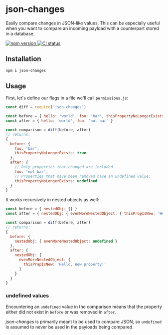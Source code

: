 # json-changes

Easily compare changes in JSON-like values. This can be especially useful when you want to compare an incoming payload with a counterpart stored in a database.

[ ![npm version](https://img.shields.io/npm/v/json-changes.svg?style=flat) ](https://npmjs.org/package/json-changes "View package")
[ ![CI status](https://github.com/Sleavely/json-changes/actions/workflows/node.js.yml/badge.svg) ](https://github.com/Sleavely/json-changes/actions/workflows/node.js.yml "View workflow")
## Installation

```sh
npm i json-changes
```

## Usage

First, let's define our flags in a file we'll call `permissions.js`:

```js
const diff = require('json-changes')

const before = { hello: 'world', foo: 'bar', thisPropertyNoLongerExists: true }
const after = { hello: 'world', foo: 'not bar' }

const comparison = diff(before, after)
// returns:
{
  before: {
    foo: 'bar',
    thisPropertyNoLongerExists: true
  },
  after: {
    // Only properties that changed are included
    foo: 'not bar',
    // Properties that have been removed have an undefined value;
    thisPropertyNoLongerExists: undefined
  }
}
```

It works recursively in nested objects as well:

```js
const before = { nestedObj: {} }
const after = { nestedObj: { evenMoreNestedObject: { thisPropIsNew: 'Hello, new property!' } } }

const comparison = diff(before, after)
// returns:
{
  before: {
    nestedObj: { evenMoreNestedObject: undefined }
  },
  after: {
    nestedObj: {
      evenMoreNestedObject: {
        thisPropIsNew: 'Hello, new property!'
      }
    }
  }
}
```

### undefined values

Encountering an `undefined` value in the comparison means that the property either did not exist in `before` or was removed in `after`.

_json-changes_ is primarily meant to be used to compare JSON, so `undefined` is assumed to never be used in the payloads being compared.
